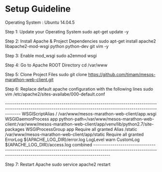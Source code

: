 <h1>Setup Guideline</h1>
<p>
Operating System : Ubuntu 14.04.5

Step 1: Update your Operating System
        sudo apt-get update -y

Step 2: Install Apache & Project Dependencies
        sudo apt-get install apache2 libapache2-mod-wsgi python python-dev git vim -y 

Step 3: Enable mod_wsgi
        sudo a2enmod wsgi

Step 4: Go to Apache ROOT Directory
        cd /var/www

Step 5: Clone Project Files
        sudo git clone https://github.com/timam/mesos-marathon-web-client.git

Step 6: Replace default apache configuration with the following lines
	sudo vim /etc/apache2/sites-availabe/000-default.conf
</p>
--------------------------------------------------------------------------------------------------------------------------------------------------------------------
	<VirtualHost *:80>
                WSGIScriptAlias / /var/www/mesos-marathon-web-client/app.wsgi
                WSGIDaemonProcess app python-path=/var/www/mesos-marathon-web-client:/var/www/mesos-marathon-web-client/app/venv/lib/python2.7/site-packages
                WSGIProcessGroup app
                <Directory /var/www/mesos-marathon-web-client/app>
                	Require all granted
		</Directory>
                Alias /static /var/www/mesos-marathon-web-client/app/static
                <Directory /var/www/mesos-marathon-web-client/app/static>
                	Require all granted
		</Directory>
                ErrorLog ${APACHE_LOG_DIR}/error.log
                LogLevel warn
                CustomLog ${APACHE_LOG_DIR}/access.log combined
	</VirtualHost>
--------------------------------------------------------------------------------------------------------------------------------------------------------------------

Step 7: Restart Apache
        sudo service apache2 restart
